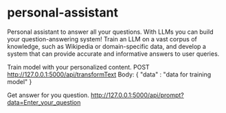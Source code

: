 # personal-assistant

Personal assistant to answer all your questions. With LLMs you can build your question-answering system! Train an LLM on a vast corpus of knowledge, such as Wikipedia or domain-specific data, and develop a system that can provide accurate and informative answers to user queries. 

Train model with your personalized content.
POST http://127.0.0.1:5000/api/transformText
Body:
{
  "data" : "data for training model"
}

Get answer for you question.
http://127.0.0.1:5000/api/prompt?data=Enter_your_question
